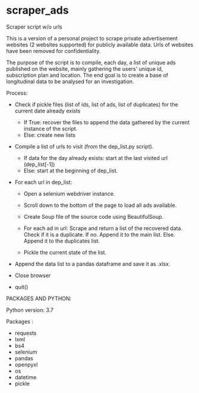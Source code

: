 # scraper_ads
Scraper script w/o urls

This is a version of a personal project to scrape private advertisement websites (2 websites supported) for publicly available data. Urls of websites have been removed for confidentiality.

The purpose of the script is to compile, each day, a list of unique ads published on the website, mainly gathering the users' unique id, subscription plan and location.
The end goal is to create a base of longitudinal data to be analysed for an investigation.

Process:
- Check if pickle files (list of ids, list of ads, list of duplicates) for the current date already exists
  - If True:
    recover the files to append the data gathered by the current instance of the script.
  - Else:
    create new lists
  
- Compile a list of urls to visit (from the dep_list.py script).
  - If data for the day already exists:
    start at the last visited url (dep_list[-1])
  - Else: 
    start at the beginning of dep_list.
  
- For each url in dep_list:
    - Open a selenium webdriver instance.
    - Scroll down to the bottom of the page to load all ads available.
    - Create Soup file of the source code using BeautifulSoup.
  
    - For each ad in url:
      Scrape and return a list of the recovered data.
      Check if it is a duplicate.
        If no.
          Append it to the main list.
        Else.
          Append it to the duplicates list.
    
    - Pickle the current state of the list.

- Append the data list to a pandas dataframe and save it as .xlsx.

- Close browser
- quit()

PACKAGES AND PYTHON: 

Python version: 3.7

Packages :
  - requests
  - lxml 
  - bs4 
  - selenium
  - pandas
  - openpyxl
  - os
  - datetime
  - pickle
